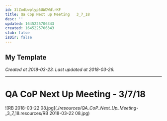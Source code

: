 ```yaml
---
id: 3lZodLwplyp5UWDWdlrKF
title: Qa Cop Next up Meeting   3_7_18
desc: ''
updated: 1645225706343
created: 1645225706343
stub: false
isDir: false
---
```

My Template
---

_Created at 2018-03-23._
_Last updated at 2018-03-26._




---

# QA CoP Next Up Meeting - 3/7/18


![RB 2018-03-22 08.jpg](./_resources/QA_CoP_Next_Up_Meeting_-_3_7_18.resources/RB 2018-03-22 08.jpg)

